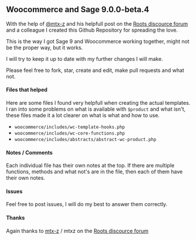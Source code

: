 ## Woocommerce and Sage 9.0.0-beta.4

With the help of [@mtx-z](https://github.com/mtx-z) and his helpfull post on the [Roots discource forum](https://discourse.roots.io/t/controller-and-woocommerce/9469/5) and a colleague I created this Github Repository for spreading the love.

This is the way I got Sage 9 and Woocommerce working together, might not be the proper way, but it works.

I will try to keep it up to date with my further changes I will make. 

Please feel free to fork, star, create and edit, make pull requests and what not.

#### Files that helped

Here are some files I found very helpfull when creating the actual templates.
I ran into some problems on what is available with `$product` and what isn't, these files made it a lot clearer on what is what and how to use.

- `woocommerce/includes/wc-template-hooks.php`
- `woocommerce/includes/wc-core-functions.php`
- `woocommerce/includes/abstracts/abstract-wc-product.php`

#### Notes / Comments

Each individual file has their own notes at the top. 
If there are multiple functions, methods and what not's are in the file, then each of them have their own notes.

#### Issues

Feel free to post issues, I will do my best to answer them correctly.

#### Thanks

Again thanks to [mtx-z](https://github.com/mtx-z) / mtxz on the [Roots discource forum](https://discourse.roots.io/t/controller-and-woocommerce/9469/5)